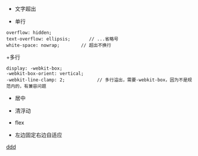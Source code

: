 ﻿- 文字超出

+ 单行

```
overflow: hidden;
text-overflow: ellipsis;       // ...省略号
white-space: nowrap;        // 超出不换行

```

+多行

```
display: -webkit-box;
-webkit-box-orient: vertical;
-webkit-line-clamp: 2;            // 多行溢出，需要-webkit-box，因为不是规范内的，有兼容问题
```


- 居中

- 清浮动

- flex

- 左边固定右边自适应





[ddd](https://mp.weixin.qq.com/s/DOSHry6HLYQk4o9V-DLMOQ)
